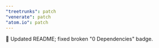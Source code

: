 ```yaml
---
"treetrunks": patch
"venerate": patch
"atom.io": patch
---
```


📝 Updated README; fixed broken "0 Dependencies" badge.
